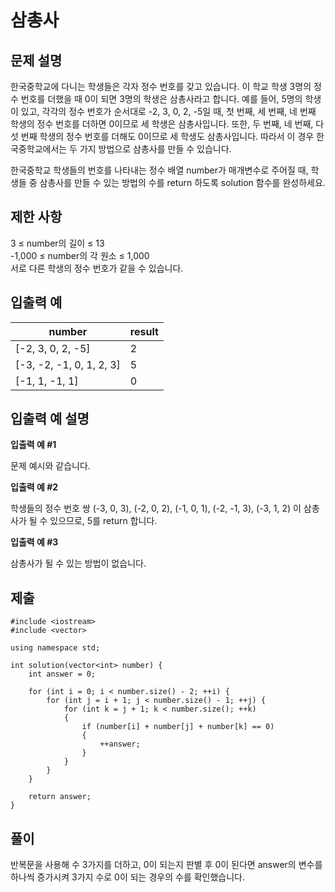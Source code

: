 # 삼총사

## 문제 설명

한국중학교에 다니는 학생들은 각자 정수 번호를 갖고 있습니다. 이 학교 학생 3명의 정수 번호를 더했을 때 0이 되면 3명의 학생은 삼총사라고 합니다. 예를 들어, 5명의 학생이 있고, 각각의 정수 번호가 순서대로 -2, 3, 0, 2, -5일 때, 첫 번째, 세 번째, 네 번째 학생의 정수 번호를 더하면 0이므로 세 학생은 삼총사입니다. 또한, 두 번째, 네 번째, 다섯 번째 학생의 정수 번호를 더해도 0이므로 세 학생도 삼총사입니다. 따라서 이 경우 한국중학교에서는 두 가지 방법으로 삼총사를 만들 수 있습니다.

한국중학교 학생들의 번호를 나타내는 정수 배열 number가 매개변수로 주어질 때, 학생들 중 삼총사를 만들 수 있는 방법의 수를 return 하도록 solution 함수를 완성하세요.

## 제한 사항

3 ≤ number의 길이 ≤ 13 \
-1,000 ≤ number의 각 원소 ≤ 1,000 \
서로 다른 학생의 정수 번호가 같을 수 있습니다.

## 입출력 예

|number|result|
|---|---|
|[-2, 3, 0, 2, -5]|2|
|[-3, -2, -1, 0, 1, 2, 3]|5|
|[-1, 1, -1, 1]|0|

## 입출력 예 설명

**입출력 예 #1**

문제 예시와 같습니다.

**입출력 예 #2**

학생들의 정수 번호 쌍 (-3, 0, 3), (-2, 0, 2), (-1, 0, 1), (-2, -1, 3), (-3, 1, 2) 이 삼총사가 될 수 있으므로, 5를 return 합니다.

**입출력 예 #3**

삼총사가 될 수 있는 방법이 없습니다.


## 제출

```
#include <iostream>
#include <vector>

using namespace std;

int solution(vector<int> number) {
    int answer = 0;

    for (int i = 0; i < number.size() - 2; ++i) {
        for (int j = i + 1; j < number.size() - 1; ++j) {
            for (int k = j + 1; k < number.size(); ++k)
            {
                if (number[i] + number[j] + number[k] == 0)
                {
                    ++answer;
                }
            }
        }
    }

    return answer;
}
```

## 풀이

반복문을 사용해 수 3가지를 더하고, 0이 되는지 판별 후 0이 된다면 answer의 변수를 하나씩 증가시켜 3가지 수로 0이 되는 경우의 수를 확인했습니다.